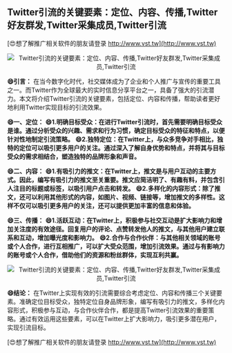 ## **Twitter引流的关键要素：定位、内容、传播,Twitter好友群发,Twitter采集成员,Twitter引流**

[😍想了解推广相关软件的朋友请登录 http://www.vst.tw](http://www.vst.tw)

 <center><img src="https://vst.tw/MP4/tuiguang/png/1.png" alt="Twitter引流的关键要素：定位、内容、传播,Twitter好友群发,Twitter采集成员,Twitter引流"></center>

**😄引言：**
在当今数字化时代，社交媒体成为了企业和个人推广与宣传的重要工具之一。而Twitter作为全球最大的实时信息分享平台之一，具备了强大的引流潜力。本文将介绍Twitter引流的关键要素，包括定位、内容和传播，帮助读者更好地利用Twitter实现目标的引流效果。

**😄一、定位：**
**😄1.明确目标受众：在进行Twitter引流时，首先需要明确目标受众是谁。通过分析受众的兴趣、需求和行为习惯，确定目标受众的特征和特点，以便针对性地制定引流策略。**
**😄2.独特定位：在Twitter上，与众多竞争对手相比，独特的定位可以吸引更多用户的关注。通过深入了解自身优势和特点，并将其与目标受众的需求相结合，塑造独特的品牌形象和声音。**

**😄二、内容：**
**😄1.有吸引力的推文：在Twitter上，推文是与用户互动的主要方式。因此，编写有吸引力的推文至关重要。推文应简洁明了、有趣有料，并包含引人注目的标题或标签，以吸引用户点击和转发。**
**😄2.多样化的内容形式：除了推文，还可以利用其他形式的内容，如图片、视频、链接等，增加推文的多样性。这样不仅可以吸引更多用户的关注，还可以提供更加丰富的信息和体验。**

**😄三、传播：**
**😄1.活跃互动：在Twitter上，积极参与社交互动是扩大影响力和增加关注度的有效途径。回复用户的评论、点赞转发他人的推文，与其他用户建立联系和互动，增加曝光度和影响力。**
**😄2.合作与合作伙伴：与其他相关领域的账号或个人合作，进行互相推广，可以扩大受众范围，增加引流效果。通过与有影响力的账号或个人合作，借助他们的资源和粉丝群体，实现互利共赢。**

 <center><img src="https://vst.tw/MP4/tuiguang/png/2.png" alt="Twitter引流的关键要素：定位、内容、传播,Twitter好友群发,Twitter采集成员,Twitter引流"></center>

**😄结论：**
在Twitter上实现有效的引流需要综合考虑定位、内容和传播三个关键要素。准确定位目标受众，独特定位自身品牌形象，编写有吸引力的推文，多样化内容形式，积极参与互动，与合作伙伴合作，都是提高Twitter引流效果的重要策略。通过有效运用这些要素，可以在Twitter上扩大影响力，吸引更多潜在用户，实现引流目标。

[😍想了解推广相关软件的朋友请登录 http://www.vst.tw](http://www.vst.tw)



